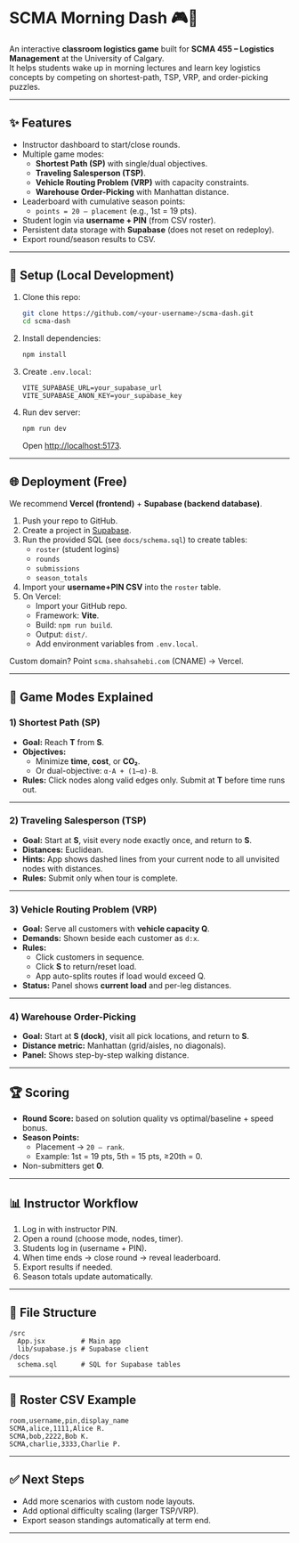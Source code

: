 # SCMA Morning Dash 🎮🚚

An interactive **classroom logistics game** built for **SCMA 455 – Logistics Management** at the University of Calgary.  
It helps students wake up in morning lectures and learn key logistics concepts by competing on shortest-path, TSP, VRP, and order-picking puzzles.  

---

## ✨ Features
- Instructor dashboard to start/close rounds.
- Multiple game modes:
  - **Shortest Path (SP)** with single/dual objectives.
  - **Traveling Salesperson (TSP)**.
  - **Vehicle Routing Problem (VRP)** with capacity constraints.
  - **Warehouse Order-Picking** with Manhattan distance.
- Leaderboard with cumulative season points:
  - `points = 20 – placement` (e.g., 1st = 19 pts).
- Student login via **username + PIN** (from CSV roster).
- Persistent data storage with **Supabase** (does not reset on redeploy).
- Export round/season results to CSV.

---

## 🚀 Setup (Local Development)

1. Clone this repo:
   ```bash
   git clone https://github.com/<your-username>/scma-dash.git
   cd scma-dash
   ```

2. Install dependencies:
   ```bash
   npm install
   ```

3. Create `.env.local`:
   ```env
   VITE_SUPABASE_URL=your_supabase_url
   VITE_SUPABASE_ANON_KEY=your_supabase_key
   ```

4. Run dev server:
   ```bash
   npm run dev
   ```
   Open [http://localhost:5173](http://localhost:5173).

---

## 🌐 Deployment (Free)

We recommend **Vercel (frontend)** + **Supabase (backend database)**.

1. Push your repo to GitHub.
2. Create a project in [Supabase](https://supabase.com).
3. Run the provided SQL (see `docs/schema.sql`) to create tables:
   - `roster` (student logins)
   - `rounds`
   - `submissions`
   - `season_totals`
4. Import your **username+PIN CSV** into the `roster` table.
5. On Vercel:
   - Import your GitHub repo.
   - Framework: **Vite**.
   - Build: `npm run build`.
   - Output: `dist/`.
   - Add environment variables from `.env.local`.

Custom domain? Point `scma.shahsahebi.com` (CNAME) → Vercel.

---

## 🎲 Game Modes Explained

### 1) Shortest Path (SP)
- **Goal:** Reach **T** from **S**.
- **Objectives:**
  - Minimize **time**, **cost**, or **CO₂**.
  - Or dual-objective: `α·A + (1–α)·B`.
- **Rules:** Click nodes along valid edges only. Submit at **T** before time runs out.

---

### 2) Traveling Salesperson (TSP)
- **Goal:** Start at **S**, visit every node exactly once, and return to **S**.
- **Distances:** Euclidean.
- **Hints:** App shows dashed lines from your current node to all unvisited nodes with distances.
- **Rules:** Submit only when tour is complete.

---

### 3) Vehicle Routing Problem (VRP)
- **Goal:** Serve all customers with **vehicle capacity Q**.
- **Demands:** Shown beside each customer as `d:x`.
- **Rules:**
  - Click customers in sequence.
  - Click **S** to return/reset load.
  - App auto-splits routes if load would exceed Q.
- **Status:** Panel shows **current load** and per-leg distances.

---

### 4) Warehouse Order-Picking
- **Goal:** Start at **S (dock)**, visit all pick locations, and return to **S**.
- **Distance metric:** Manhattan (grid/aisles, no diagonals).
- **Panel:** Shows step-by-step walking distance.

---

## 🏆 Scoring

- **Round Score:** based on solution quality vs optimal/baseline + speed bonus.
- **Season Points:**  
  - Placement → `20 – rank`.  
  - Example: 1st = 19 pts, 5th = 15 pts, ≥20th = 0.
- Non-submitters get **0**.

---

## 📊 Instructor Workflow

1. Log in with instructor PIN.
2. Open a round (choose mode, nodes, timer).
3. Students log in (username + PIN).
4. When time ends → close round → reveal leaderboard.
5. Export results if needed.
6. Season totals update automatically.

---

## 📂 File Structure
```
/src
  App.jsx         # Main app
  lib/supabase.js # Supabase client
/docs
  schema.sql      # SQL for Supabase tables
```

---

## 📝 Roster CSV Example
```csv
room,username,pin,display_name
SCMA,alice,1111,Alice R.
SCMA,bob,2222,Bob K.
SCMA,charlie,3333,Charlie P.
```

---

## ✅ Next Steps
- Add more scenarios with custom node layouts.
- Add optional difficulty scaling (larger TSP/VRP).
- Export season standings automatically at term end.

---
